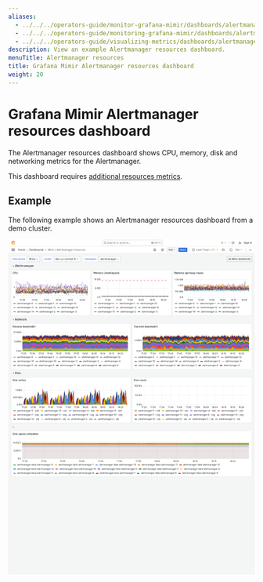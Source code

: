 ```yaml
---
aliases:
  - ../../../operators-guide/monitor-grafana-mimir/dashboards/alertmanager-resources/
  - ../../../operators-guide/monitoring-grafana-mimir/dashboards/alertmanager-resources/
  - ../../../operators-guide/visualizing-metrics/dashboards/alertmanager-resources/
description: View an example Alertmanager resources dashboard.
menuTitle: Alertmanager resources
title: Grafana Mimir Alertmanager resources dashboard
weight: 20
---
```


# Grafana Mimir Alertmanager resources dashboard

The Alertmanager resources dashboard shows CPU, memory, disk and networking metrics for the Alertmanager.

This dashboard requires [additional resources metrics](../../requirements/#additional-resources-metrics).

## Example

The following example shows an Alertmanager resources dashboard from a demo cluster.

![Grafana Mimir Alertmanager resources dashboard](mimir-alertmanager-resources.png)
